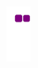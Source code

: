 


![snake gif](https://github.com/dilaracelik73/dilaracelik73/blob/output/github-contribution-grid-snake.gif)
